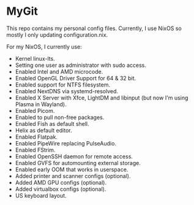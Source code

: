 # MyGit

This repo contains my personal config files. Currently, I use NixOS so mostly I only updating configuration.nix.

For my NixOS, I currently use:
- Kernel linux-lts.
- Setting one user as administrator with sudo access.
- Enabled Intel and AMD microcode.
- Enabled OpenGL Driver Support for 64 & 32 bit.
- Enabled support for NTFS filesystem.
- Enabled NextDNS via systemd-resolved.
- Enabled X Server with Xfce, LightDM and libinput (but now I'm using Plasma in Wayland).
- Enabled Picom.
- Enabled to pull non-free packages. 
- Enabled Fish as default shell.
- Helix as default editor.
- Enabled Flatpak.
- Enabled PipeWire replacing PulseAudio.
- Enabled FStrim.
- Enabled OpenSSH daemon for remote access. 
- Enabled GVFS for automounting external storage.
- Enabled early OOM that works in userspace.
- Added printer and scanner configs (optional).
- Added AMD GPU configs (optional).
- Added virtualbox configs (optional).
- US keyboard layout.
